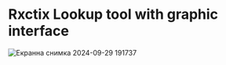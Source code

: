 # Rxctix Lookup tool with graphic interface

![Екранна снимка 2024-09-29 191737](https://github.com/user-attachments/assets/3c7a8a40-0a2d-41e6-ba0b-b83a9f056bc7)
